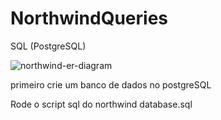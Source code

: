 # NorthwindQueries
SQL (PostgreSQL)

![northwind-er-diagram](https://github.com/Felipe-Otto/NorthwindQueries/assets/93014865/73f85f58-c0ff-479d-bb69-99b9d3b27a0c)

primeiro crie um banco de dados no postgreSQL

Rode o script sql do northwind database.sql
